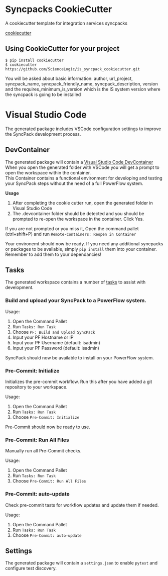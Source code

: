 Syncpacks CookieCutter
========================

A cookiecutter template for integration services syncpacks

[cookiecutter](https://github.com/audreyr/cookiecutter)

Using CookieCutter for your project
-----------------------------------

    $ pip install cookiecutter
    $ cookiecutter https://github.com/ScienceLogic/is_syncpack_cookiecutter.git

You will be asked about basic information:
	author, url_project, syncpack_name, syncpack_friendly_name, syncpack_description, version and the requires_minimum_is_version which is the IS system version where the syncpack is going to be installed

Visual Studio Code
================================
The generated package includes VSCode configuration settings to improve the SyncPack development process.

DevContainer
------------
The generated package will contain a [Visual Studio Code DevContainer](https://code.visualstudio.com/docs/remote/containers)  
When you open the generated folder with VSCode you will get a prompt to open the workspace within the container.  
This Container contains a functional environment for developing and testing your SyncPack steps without the need of a full PowerFlow system.

**Usage**
1. After completing the cookie cutter run, open the generated folder in Visual Studio Code
1. The .devcontainer folder should be detected and you should be prompted to re-open the workspace in the container. Click Yes.

If you are not prompted or you miss it, Open the command pallet (ctrl+shift+P) and run `Remote-Containers: Reopen in Container`

Your environemt should now be ready.
If you need any additional syncpacks or packages to be available, simply `pip install` them into your container. Remember to add them to your dependancies!

Tasks
-----
The generated workspace contains a number of [tasks](https://code.visualstudio.com/docs/editor/tasks) to assist with development.

### Build and upload your SyncPack to a PowerFlow system.

Usage:
1. Open the Command Pallet
1. Run `Tasks: Run Task`
1. Choose `PF: Build and Upload SyncPack`
1. Input your PF Hostname or IP
1. Input your PF Username (default: isadmin)
1. Input your PF Password (default: isadmin)

SyncPack should now be available to install on your PowerFlow system.

### Pre-Commit: Initialize
Initializes the pre-commit workflow. Run this after you have added a git repository to your workspace.

Usage:
1. Open the Command Pallet
1. Run `Tasks: Run Task`
1. Choose `Pre-Commit: Initialize`

Pre-Commit should now be ready to use.

### Pre-Commit: Run All Files
Manually run all Pre-Commit checks.

Usage:
1. Open the Command Pallet
1. Run `Tasks: Run Task`
1. Choose `Pre-Commit: Run All Files`

### Pre-Commit: auto-update
Check pre-commit tasts for workflow updates and update them if needed.

Usage:
1. Open the Command Pallet
1. Run `Tasks: Run Task`
1. Choose `Pre-Commit: auto-update`


Settings
--------
The generated package will contain a `settings.json` to enable `pytest` and configure test discovery.